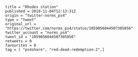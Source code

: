 ```
title = "Rhodes station"
published = 2018-11-04T12:13:31Z
origin = "twitter-norms_ps4"
type = "tweet"
original_url = "https://twitter.com/norms_ps4/status/1059056044507385856"
twitter_account = "norms_ps4"
tweet_id = "1059056044507385856"
retweets = 0
favourites = 0
tag = [ "ps4share", "red-dead-redemption-2",]
```

<p class='image'><img src='https://mnf.m17s.net/2018/11/04/DrKF27QXgAARCAP.jpg' alt=''></p>

